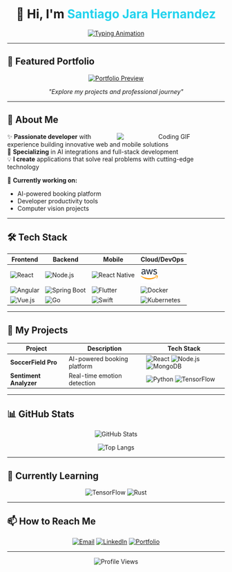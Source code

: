 # <div align="center">👋 Hi, I'm <span style="color:#22D3EE">Santiago Jara Hernandez</span></div>

<div align="center">
  
  [![Typing Animation](https://readme-typing-svg.demolab.com?font=Fira+Code&pause=1000&color=22D3EE&center=true&vCenter=true&width=500&lines=Full-Stack+Developer;AI+Integration+Specialist;Mobile+App+Developer;Clean+Code+Advocate)](https://git.io/typing-svg)

</div>

---

## 🌟 Featured Portfolio

<div align="center">
  
[![Portfolio Preview](https://img.shields.io/badge/🚀_View_My_Portfolio-FF7139?style=for-the-badge&logo=firefox&logoColor=white)](https://yourportfolio.com)
  
*"Explore my projects and professional journey"*  

</div>

---

## 📌 About Me

<p align="center">
  <img src="https://media.giphy.com/media/L1R1tvI9svkIWwpVYr/giphy.gif" width="250" align="right" alt="Coding GIF">
</p>

✨ **Passionate developer** with experience building innovative web and mobile solutions  
🚀 **Specializing** in AI integrations and full-stack development  
💡 **I create** applications that solve real problems with cutting-edge technology  

🔭 **Currently working on:**  
- AI-powered booking platform  
- Developer productivity tools  
- Computer vision projects  

---

## 🛠 Tech Stack

<div align="center">

| **Frontend** | **Backend** | **Mobile** | **Cloud/DevOps** |
|--------------|-------------|------------|------------------|
| <img src="https://cdn.jsdelivr.net/gh/devicons/devicon/icons/react/react-original.svg" width="40" alt="React"/> | <img src="https://cdn.jsdelivr.net/gh/devicons/devicon/icons/nodejs/nodejs-original.svg" width="40" alt="Node.js"/> | <img src="https://cdn.jsdelivr.net/gh/devicons/devicon/icons/react/react-original.svg" width="40" alt="React Native"/> | <img src="https://raw.githubusercontent.com/devicons/devicon/master/icons/amazonwebservices/amazonwebservices-original-wordmark.svg" width="40" alt="AWS"/> |
| <img src="https://cdn.jsdelivr.net/gh/devicons/devicon/icons/angularjs/angularjs-original.svg" width="40" alt="Angular"/> | <img src="https://cdn.jsdelivr.net/gh/devicons/devicon/icons/spring/spring-original.svg" width="40" alt="Spring Boot"/> | <img src="https://cdn.jsdelivr.net/gh/devicons/devicon/icons/flutter/flutter-original.svg" width="40" alt="Flutter"/> | <img src="https://cdn.jsdelivr.net/gh/devicons/devicon/icons/docker/docker-original.svg" width="40" alt="Docker"/> |
| <img src="https://cdn.jsdelivr.net/gh/devicons/devicon/icons/vuejs/vuejs-original.svg" width="40" alt="Vue.js"/> | <img src="https://cdn.jsdelivr.net/gh/devicons/devicon/icons/go/go-original.svg" width="40" alt="Go"/> | <img src="https://cdn.jsdelivr.net/gh/devicons/devicon/icons/swift/swift-original.svg" width="40" alt="Swift"/> | <img src="https://cdn.jsdelivr.net/gh/devicons/devicon/icons/kubernetes/kubernetes-plain.svg" width="40" alt="Kubernetes"/> |

</div>

---

## 🚀 My Projects

| Project | Description | Tech Stack |
|---------|-------------|------------|
| **SoccerField Pro** | AI-powered booking platform | ![React](https://img.shields.io/badge/-React-61DAFB?logo=react&logoColor=white) ![Node.js](https://img.shields.io/badge/-Node.js-339933?logo=nodedotjs&logoColor=white) ![MongoDB](https://img.shields.io/badge/-MongoDB-47A248?logo=mongodb&logoColor=white) |
| **Sentiment Analyzer** | Real-time emotion detection | ![Python](https://img.shields.io/badge/-Python-3776AB?logo=python&logoColor=white) ![TensorFlow](https://img.shields.io/badge/-TensorFlow-FF6F00?logo=tensorflow&logoColor=white) |

---

## 📊 GitHub Stats

<div align="center">

![GitHub Stats](https://github-readme-stats.vercel.app/api?username=santiagojarahernandez&show_icons=true&theme=radical)

![Top Langs](https://github-readme-stats.vercel.app/api/top-langs/?username=santiagojarahernandez&layout=compact&theme=radical)

</div>

---

## 🌱 Currently Learning

<div align="center">

![TensorFlow](https://img.shields.io/badge/TensorFlow-FF6F00?logo=tensorflow&logoColor=white)
![Rust](https://img.shields.io/badge/Rust-000000?logo=rust&logoColor=white)

</div>

---

## 📫 How to Reach Me

<div align="center">

[![Email](https://img.shields.io/badge/Email-D14836?logo=gmail&logoColor=white)](mailto:santiagojara1306@gmail.com)
[![LinkedIn](https://img.shields.io/badge/LinkedIn-0077B5?logo=linkedin&logoColor=white)](https://linkedin.com/in/santiago-jara-hernandez)
[![Portfolio](https://img.shields.io/badge/Portfolio-FF7139?logo=firefox&logoColor=white)](https://yourportfolio.com)

</div>

---

<div align="center">

![Profile Views](https://komarev.com/ghpvc/?username=santiagojarahernandez&label=Profile+Views&color=blueviolet&style=flat-square)

</div>